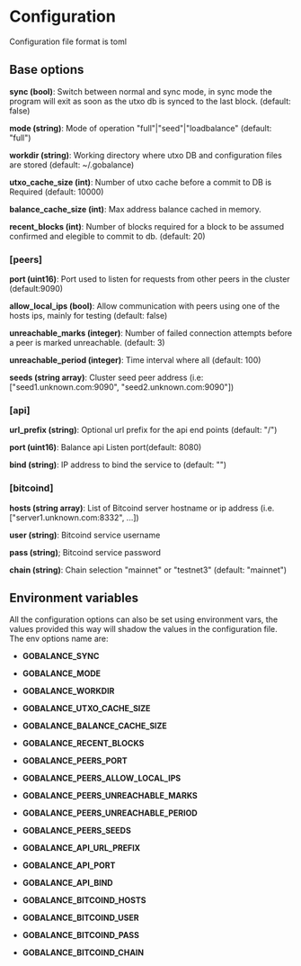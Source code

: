 # Configuration

Configuration file format is toml

## Base options

**sync (bool)**: Switch between normal and sync mode, in sync mode the program will exit as soon as the utxo db is synced to the last block. (default: false)

**mode (string)**: Mode of operation "full"|"seed"|"loadbalance" (default: "full")

**workdir (string)**: Working directory where utxo DB and configuration files are stored (default: ~/.gobalance)

**utxo_cache_size (int)**: Number of utxo cache before a commit to DB is Required (default: 10000)

**balance_cache_size (int)**: Max address balance cached in memory.

**recent_blocks (int)**: Number of blocks required for a block to be assumed confirmed and elegible to commit to db. (default: 20)


### [peers]

**port (uint16)**: Port used to listen for requests from other peers in the cluster (default:9090)

**allow_local_ips (bool)**: Allow communication with peers using one of the hosts ips, mainly for testing (default: false)

**unreachable_marks (integer)**: Number of failed connection attempts before a peer is marked unreachable. (default: 3)
    
**unreachable_period (integer)**: Time interval where all  (default: 100)

**seeds (string array)**: Cluster seed peer address (i.e: ["seed1.unknown.com:9090", "seed2.unknown.com:9090"])


### [api]

**url_prefix (string)**: Optional url prefix for the api end points (default: "/")

**port (uint16)**: Balance api Listen port(default: 8080)

**bind (string)**: IP address to bind the service to (default: "")


### [bitcoind]

**hosts (string array)**: List of Bitcoind server hostname or ip address (i.e. ["server1.unknown.com:8332", ...])

**user (string)**: Bitcoind service username

**pass (string)**; Bitcoind service password

**chain (string)**: Chain selection "mainnet" or "testnet3" (default: "mainnet")


## Environment variables

All the configuration options can also be set using environment vars, the values provided
this way will shadow the values in the configuration file. The env options name are:


- **GOBALANCE_SYNC**
- **GOBALANCE_MODE**
- **GOBALANCE_WORKDIR**
- **GOBALANCE_UTXO_CACHE_SIZE**
- **GOBALANCE_BALANCE_CACHE_SIZE**
- **GOBALANCE_RECENT_BLOCKS**

- **GOBALANCE_PEERS_PORT**
- **GOBALANCE_PEERS_ALLOW_LOCAL_IPS**
- **GOBALANCE_PEERS_UNREACHABLE_MARKS**
- **GOBALANCE_PEERS_UNREACHABLE_PERIOD**
- **GOBALANCE_PEERS_SEEDS**

- **GOBALANCE_API_URL_PREFIX**
- **GOBALANCE_API_PORT**
- **GOBALANCE_API_BIND**

- **GOBALANCE_BITCOIND_HOSTS**
- **GOBALANCE_BITCOIND_USER**
- **GOBALANCE_BITCOIND_PASS**
- **GOBALANCE_BITCOIND_CHAIN**

